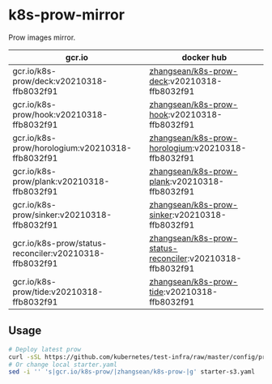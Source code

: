 # k8s-prow-mirror

Prow images mirror.

gcr.io | docker hub
---|---
gcr.io/k8s-prow/deck:v20210318-ffb8032f91 | [zhangsean/k8s-prow-deck](https://hub.docker.com/r/zhangsean/k8s-prow-deck):v20210318-ffb8032f91
gcr.io/k8s-prow/hook:v20210318-ffb8032f91 | [zhangsean/k8s-prow-hook](https://hub.docker.com/r/zhangsean/k8s-prow-hook):v20210318-ffb8032f91
gcr.io/k8s-prow/horologium:v20210318-ffb8032f91 | [zhangsean/k8s-prow-horologium](https://hub.docker.com/r/zhangsean/k8s-prow-horologium):v20210318-ffb8032f91
gcr.io/k8s-prow/plank:v20210318-ffb8032f91 | [zhangsean/k8s-prow-plank](https://hub.docker.com/r/zhangsean/k8s-prow-plank):v20210318-ffb8032f91
gcr.io/k8s-prow/sinker:v20210318-ffb8032f91 | [zhangsean/k8s-prow-sinker](https://hub.docker.com/r/zhangsean/k8s-prow-sinker):v20210318-ffb8032f91
gcr.io/k8s-prow/status-reconciler:v20210318-ffb8032f91 | [zhangsean/k8s-prow-status-reconciler](https://hub.docker.com/r/zhangsean/k8s-prow-status-reconciler):v20210318-ffb8032f91
gcr.io/k8s-prow/tide:v20210318-ffb8032f91 | [zhangsean/k8s-prow-tide](https://hub.docker.com/r/zhangsean/k8s-prow-tide):v20210318-ffb8032f91

## Usage

```bash
# Deploy latest prow
curl -sSL https://github.com/kubernetes/test-infra/raw/master/config/prow/cluster/starter-s3.yaml | sed 's|gcr.io/k8s-prow/|zhangsean/k8s-prow-|g' | kubectl apply -f -
# Or change local starter.yaml
sed -i '' 's|gcr.io/k8s-prow/|zhangsean/k8s-prow-|g' starter-s3.yaml
```
